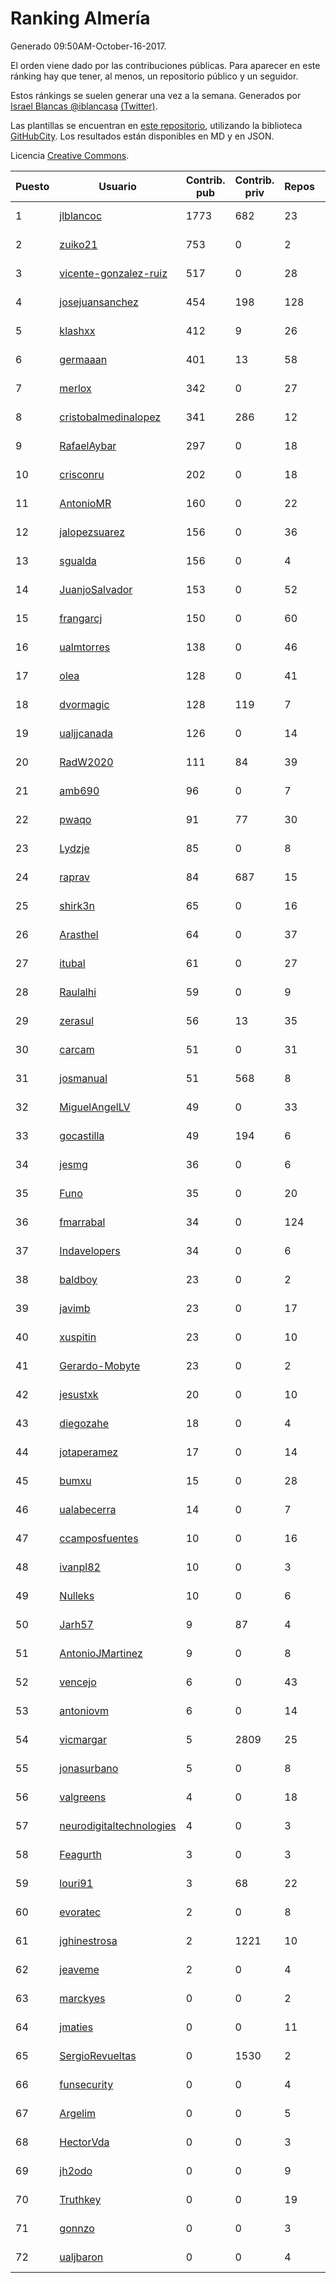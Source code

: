 # Ranking Almería

Generado 09:50AM-October-16-2017.

El orden viene dado por las contribuciones públicas. Para aparecer en este ránking hay que tener, al menos, un repositorio público y un seguidor.

Estos ránkings se suelen generar una vez a la semana. Generados por [Israel Blancas @iblancasa](https://github.com/iblancasa/) [(Twitter)](https://twitter.com/iblancasa).

Las plantillas se encuentran en [este repositorio](https://github.com/iblancasa/GH-Spanish-Ranking), utilizando la biblioteca [GitHubCity](https://github.com/iblancasa/GitHubCity). Los resultados están disponibles en MD y en JSON.

Licencia [Creative Commons](https://creativecommons.org/licenses/by/4.0/).

| Puesto   |  Usuario  | Contrib. pub | Contrib. priv |Repos| Followers | Desde |  Avatar  |
|----------|-----------|--------------|---------------|-----|-----------|-------|----------|
|1|[jlblancoc](https://github.com/jlblancoc)|1773|682|23|148|2013-09-19|![jlblancoc](https://avatars3.githubusercontent.com/u/5497818)|
|2|[zuiko21](https://github.com/zuiko21)|753|0|2|2|2012-12-28|![zuiko21](https://avatars0.githubusercontent.com/u/3143243)|
|3|[vicente-gonzalez-ruiz](https://github.com/vicente-gonzalez-ruiz)|517|0|28|20|2015-01-22|![vicente-gonzalez-ruiz](https://avatars3.githubusercontent.com/u/10660795)|
|4|[josejuansanchez](https://github.com/josejuansanchez)|454|198|128|49|2011-07-01|![josejuansanchez](https://avatars3.githubusercontent.com/u/888481)|
|5|[klashxx](https://github.com/klashxx)|412|9|26|17|2010-07-28|![klashxx](https://avatars3.githubusercontent.com/u/346759)|
|6|[germaaan](https://github.com/germaaan)|401|13|58|116|2013-09-23|![germaaan](https://avatars2.githubusercontent.com/u/5518719)|
|7|[merlox](https://github.com/merlox)|342|0|27|9|2015-07-18|![merlox](https://avatars0.githubusercontent.com/u/13392096)|
|8|[cristobalmedinalopez](https://github.com/cristobalmedinalopez)|341|286|12|19|2015-03-05|![cristobalmedinalopez](https://avatars1.githubusercontent.com/u/11335170)|
|9|[RafaelAybar](https://github.com/RafaelAybar)|297|0|18|15|2016-08-24|![RafaelAybar](https://avatars0.githubusercontent.com/u/21227176)|
|10|[crisconru](https://github.com/crisconru)|202|0|18|20|2013-10-09|![crisconru](https://avatars3.githubusercontent.com/u/5649085)|
|11|[AntonioMR](https://github.com/AntonioMR)|160|0|22|6|2014-05-13|![AntonioMR](https://avatars0.githubusercontent.com/u/7569487)|
|12|[jalopezsuarez](https://github.com/jalopezsuarez)|156|0|36|10|2010-05-18|![jalopezsuarez](https://avatars1.githubusercontent.com/u/280283)|
|13|[sgualda](https://github.com/sgualda)|156|0|4|2|2016-06-16|![sgualda](https://avatars0.githubusercontent.com/u/19980894)|
|14|[JuanjoSalvador](https://github.com/JuanjoSalvador)|153|0|52|52|2013-07-21|![JuanjoSalvador](https://avatars2.githubusercontent.com/u/5058655)|
|15|[frangarcj](https://github.com/frangarcj)|150|0|60|48|2010-09-15|![frangarcj](https://avatars2.githubusercontent.com/u/399894)|
|16|[ualmtorres](https://github.com/ualmtorres)|138|0|46|13|2012-11-21|![ualmtorres](https://avatars0.githubusercontent.com/u/2856222)|
|17|[olea](https://github.com/olea)|128|0|41|44|2009-10-18|![olea](https://avatars1.githubusercontent.com/u/141267)|
|18|[dvormagic](https://github.com/dvormagic)|128|119|7|3|2016-03-15|![dvormagic](https://avatars0.githubusercontent.com/u/17849198)|
|19|[ualjjcanada](https://github.com/ualjjcanada)|126|0|14|9|2015-04-16|![ualjjcanada](https://avatars2.githubusercontent.com/u/11983068)|
|20|[RadW2020](https://github.com/RadW2020)|111|84|39|17|2014-08-24|![RadW2020](https://avatars2.githubusercontent.com/u/8538542)|
|21|[amb690](https://github.com/amb690)|96|0|7|2|2016-03-15|![amb690](https://avatars0.githubusercontent.com/u/17849212)|
|22|[pwaqo](https://github.com/pwaqo)|91|77|30|13|2012-06-30|![pwaqo](https://avatars0.githubusercontent.com/u/1909548)|
|23|[Lydzje](https://github.com/Lydzje)|85|0|8|2|2016-02-20|![Lydzje](https://avatars2.githubusercontent.com/u/17357136)|
|24|[raprav](https://github.com/raprav)|84|687|15|16|2009-03-12|![raprav](https://avatars2.githubusercontent.com/u/62855)|
|25|[shirk3n](https://github.com/shirk3n)|65|0|16|2|2014-01-27|![shirk3n](https://avatars3.githubusercontent.com/u/6516842)|
|26|[Arasthel](https://github.com/Arasthel)|64|0|37|78|2010-11-14|![Arasthel](https://avatars3.githubusercontent.com/u/480955)|
|27|[itubal](https://github.com/itubal)|61|0|27|6|2008-05-29|![itubal](https://avatars2.githubusercontent.com/u/11919)|
|28|[Raulalhi](https://github.com/Raulalhi)|59|0|9|3|2015-12-01|![Raulalhi](https://avatars3.githubusercontent.com/u/16103966)|
|29|[zerasul](https://github.com/zerasul)|56|13|35|25|2013-11-29|![zerasul](https://avatars2.githubusercontent.com/u/6067824)|
|30|[carcam](https://github.com/carcam)|51|0|31|14|2012-05-01|![carcam](https://avatars1.githubusercontent.com/u/1695138)|
|31|[josmanual](https://github.com/josmanual)|51|568|8|2|2015-02-23|![josmanual](https://avatars2.githubusercontent.com/u/11162684)|
|32|[MiguelAngelLV](https://github.com/MiguelAngelLV)|49|0|33|14|2011-02-25|![MiguelAngelLV](https://avatars0.githubusercontent.com/u/638110)|
|33|[gocastilla](https://github.com/gocastilla)|49|194|6|6|2016-07-20|![gocastilla](https://avatars2.githubusercontent.com/u/20567140)|
|34|[jesmg](https://github.com/jesmg)|36|0|6|10|2014-06-25|![jesmg](https://avatars1.githubusercontent.com/u/7987855)|
|35|[Funo](https://github.com/Funo)|35|0|20|2|2013-09-10|![Funo](https://avatars3.githubusercontent.com/u/5426414)|
|36|[fmarrabal](https://github.com/fmarrabal)|34|0|124|5|2012-11-09|![fmarrabal](https://avatars1.githubusercontent.com/u/2758972)|
|37|[Indavelopers](https://github.com/Indavelopers)|34|0|6|13|2012-09-06|![Indavelopers](https://avatars1.githubusercontent.com/u/2288761)|
|38|[baldboy](https://github.com/baldboy)|23|0|2|5|2011-01-03|![baldboy](https://avatars0.githubusercontent.com/u/545420)|
|39|[javimb](https://github.com/javimb)|23|0|17|19|2012-02-05|![javimb](https://avatars1.githubusercontent.com/u/1410846)|
|40|[xuspitin](https://github.com/xuspitin)|23|0|10|5|2014-09-12|![xuspitin](https://avatars0.githubusercontent.com/u/8753302)|
|41|[Gerardo-Mobyte](https://github.com/Gerardo-Mobyte)|23|0|2|3|2015-12-12|![Gerardo-Mobyte](https://avatars2.githubusercontent.com/u/16266332)|
|42|[jesustxk](https://github.com/jesustxk)|20|0|10|9|2014-07-01|![jesustxk](https://avatars2.githubusercontent.com/u/8038664)|
|43|[diegozahe](https://github.com/diegozahe)|18|0|4|4|2016-09-02|![diegozahe](https://avatars3.githubusercontent.com/u/21882800)|
|44|[jotaperamez](https://github.com/jotaperamez)|17|0|14|10|2015-01-13|![jotaperamez](https://avatars0.githubusercontent.com/u/10507381)|
|45|[bumxu](https://github.com/bumxu)|15|0|28|6|2012-05-15|![bumxu](https://avatars3.githubusercontent.com/u/1742635)|
|46|[ualabecerra](https://github.com/ualabecerra)|14|0|7|9|2011-01-11|![ualabecerra](https://avatars0.githubusercontent.com/u/558072)|
|47|[ccamposfuentes](https://github.com/ccamposfuentes)|10|0|16|8|2013-12-16|![ccamposfuentes](https://avatars2.githubusercontent.com/u/6200116)|
|48|[ivanpl82](https://github.com/ivanpl82)|10|0|3|5|2016-04-13|![ivanpl82](https://avatars2.githubusercontent.com/u/18446323)|
|49|[Nulleks](https://github.com/Nulleks)|10|0|6|2|2016-02-23|![Nulleks](https://avatars2.githubusercontent.com/u/17429698)|
|50|[Jarh57](https://github.com/Jarh57)|9|87|4|6|2013-02-12|![Jarh57](https://avatars0.githubusercontent.com/u/3541308)|
|51|[AntonioJMartinez](https://github.com/AntonioJMartinez)|9|0|8|9|2013-01-30|![AntonioJMartinez](https://avatars2.githubusercontent.com/u/3426426)|
|52|[vencejo](https://github.com/vencejo)|6|0|43|17|2013-05-11|![vencejo](https://avatars0.githubusercontent.com/u/4402394)|
|53|[antoniovm](https://github.com/antoniovm)|6|0|14|8|2014-03-17|![antoniovm](https://avatars3.githubusercontent.com/u/6975327)|
|54|[vicmargar](https://github.com/vicmargar)|5|2809|25|24|2008-11-18|![vicmargar](https://avatars2.githubusercontent.com/u/35163)|
|55|[jonasurbano](https://github.com/jonasurbano)|5|0|8|8|2011-07-31|![jonasurbano](https://avatars3.githubusercontent.com/u/950088)|
|56|[valgreens](https://github.com/valgreens)|4|0|18|20|2011-07-08|![valgreens](https://avatars2.githubusercontent.com/u/903263)|
|57|[neurodigitaltechnologies](https://github.com/neurodigitaltechnologies)|4|0|3|3|2013-12-28|![neurodigitaltechnologies](https://avatars3.githubusercontent.com/u/6275593)|
|58|[Feagurth](https://github.com/Feagurth)|3|0|3|7|2013-11-21|![Feagurth](https://avatars3.githubusercontent.com/u/6003799)|
|59|[louri91](https://github.com/louri91)|3|68|22|19|2014-11-16|![louri91](https://avatars1.githubusercontent.com/u/9786318)|
|60|[evoratec](https://github.com/evoratec)|2|0|8|2|2010-11-21|![evoratec](https://avatars3.githubusercontent.com/u/490450)|
|61|[jghinestrosa](https://github.com/jghinestrosa)|2|1221|10|6|2014-03-20|![jghinestrosa](https://avatars0.githubusercontent.com/u/7010036)|
|62|[jeaveme](https://github.com/jeaveme)|2|0|4|12|2014-04-17|![jeaveme](https://avatars3.githubusercontent.com/u/7329741)|
|63|[marckyes](https://github.com/marckyes)|0|0|2|2|2010-09-27|![marckyes](https://avatars3.githubusercontent.com/u/417513)|
|64|[jmaties](https://github.com/jmaties)|0|0|11|6|2009-07-30|![jmaties](https://avatars0.githubusercontent.com/u/110144)|
|65|[SergioRevueltas](https://github.com/SergioRevueltas)|0|1530|2|9|2014-03-12|![SergioRevueltas](https://avatars3.githubusercontent.com/u/6931657)|
|66|[funsecurity](https://github.com/funsecurity)|0|0|4|10|2014-03-30|![funsecurity](https://avatars1.githubusercontent.com/u/7109970)|
|67|[Argelim](https://github.com/Argelim)|0|0|5|2|2014-08-11|![Argelim](https://avatars2.githubusercontent.com/u/8420048)|
|68|[HectorVda](https://github.com/HectorVda)|0|0|3|7|2014-06-04|![HectorVda](https://avatars1.githubusercontent.com/u/7792924)|
|69|[jh2odo](https://github.com/jh2odo)|0|0|9|2|2014-05-06|![jh2odo](https://avatars0.githubusercontent.com/u/7497387)|
|70|[Truthkey](https://github.com/Truthkey)|0|0|19|5|2011-01-15|![Truthkey](https://avatars1.githubusercontent.com/u/565739)|
|71|[gonnzo](https://github.com/gonnzo)|0|0|3|2|2015-09-30|![gonnzo](https://avatars3.githubusercontent.com/u/14915357)|
|72|[ualjbaron](https://github.com/ualjbaron)|0|0|4|3|2016-02-01|![ualjbaron](https://avatars0.githubusercontent.com/u/17000909)|
